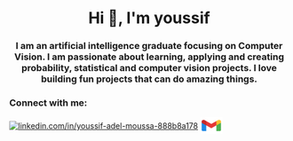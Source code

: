 <h1 align="center">Hi 👋, I'm youssif</h1>
<h3 align="center">I am an artificial intelligence graduate focusing on Computer Vision. I am passionate about learning, applying and creating probability, statistical and computer vision projects. I love building fun projects that can do amazing things.</h3>

<h3 align="left">Connect with me:</h3>
<p align="left">
<a href="https://linkedin.com/in/linkedin.com/in/youssif-adel-moussa-888b8a178" target="blank"><img align="center" src="https://raw.githubusercontent.com/rahuldkjain/github-profile-readme-generator/master/src/images/icons/Social/linked-in-alt.svg" alt="linkedin.com/in/youssif-adel-moussa-888b8a178" height="30" width="40" /></a>
<a href="mailto:youssifadel2222@gmail.com" target="_blank">
  <img align="center" src="https://raw.githubusercontent.com/rahuldkjain/github-profile-readme-generator/master/src/images/icons/Social/gmail.svg" alt="email:youssifadel2222@gmail.com" height="30" width="40" />
</a>

</p>
